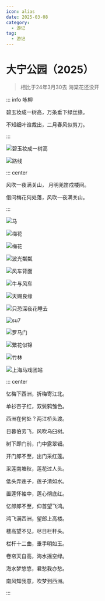 ```yaml
---
icon: alias
date: 2025-03-08
category:
  - 游记
tag:
  - 游记
---
```


# 大宁公园（2025）

> 相比于24年3月30去 海棠花还没开

<!-- more -->

::: info 咏柳

碧玉妆成一树高，万条垂下绿丝绦。

不知细叶谁裁出，二月春风似剪刀。

:::


![碧玉妆成一树高](http://cdnblog.laikecc.xyz/%E6%B8%B8%E8%AE%B0/250308%E5%A4%A7%E5%AE%81%E5%85%AC%E5%9B%AD/%E7%A2%A7%E7%8E%89%E5%A6%86%E6%88%90%E4%B8%80%E6%9D%9F%E9%AB%98.jpeg)


![路线](http://cdnblog.laikecc.xyz/%E6%B8%B8%E8%AE%B0/250308%E5%A4%A7%E5%AE%81%E5%85%AC%E5%9B%AD/IMG_2131.jpeg)


::: center

风吹一夜满关山， 月明羌笛戍楼间。

借问梅花何处落，风吹一夜满关山。

:::


![马](http://cdnblog.laikecc.xyz/%E6%B8%B8%E8%AE%B0/250308%E5%A4%A7%E5%AE%81%E5%85%AC%E5%9B%AD/%E9%A9%AC.jpeg)


![梅花](http://cdnblog.laikecc.xyz/%E6%B8%B8%E8%AE%B0/250308%E5%A4%A7%E5%AE%81%E5%85%AC%E5%9B%AD/%E6%A2%85%E8%8A%B1.jpeg)

![梅花](http://cdnblog.laikecc.xyz/%E6%B8%B8%E8%AE%B0/250308%E5%A4%A7%E5%AE%81%E5%85%AC%E5%9B%AD/%E6%A2%85%E8%8A%B1.jpeg)


![波光粼粼](http://cdnblog.laikecc.xyz/%E6%B8%B8%E8%AE%B0/250308%E5%A4%A7%E5%AE%81%E5%85%AC%E5%9B%AD/%E6%B3%A2%E5%85%89%E7%B2%BC%E7%B2%BC.jpeg)

![风车背面](http://cdnblog.laikecc.xyz/%E6%B8%B8%E8%AE%B0/250308%E5%A4%A7%E5%AE%81%E5%85%AC%E5%9B%AD/%E9%A3%8E%E8%BD%A6%E8%83%8C%E9%9D%A2.jpeg)

![牛与风车](http://cdnblog.laikecc.xyz/%E6%B8%B8%E8%AE%B0/250308%E5%A4%A7%E5%AE%81%E5%85%AC%E5%9B%AD/%E7%89%9B%E4%B8%8E%E9%A3%8E%E8%BD%A6.jpeg)

![天赐良缘](http://cdnblog.laikecc.xyz/%E6%B8%B8%E8%AE%B0/250308%E5%A4%A7%E5%AE%81%E5%85%AC%E5%9B%AD/%E5%A4%A9%E8%B5%90%E8%89%AF%E7%BC%98.jpeg)


![只恐深夜花睡去](http://cdnblog.laikecc.xyz/%E6%B8%B8%E8%AE%B0/250308%E5%A4%A7%E5%AE%81%E5%85%AC%E5%9B%AD/%E5%8F%AA%E6%81%90%E6%B7%B1%E5%A4%9C%E8%8A%B1%E7%9D%A1%E5%8E%BB.jpeg)


![su7](http://cdnblog.laikecc.xyz/%E6%B8%B8%E8%AE%B0/250308%E5%A4%A7%E5%AE%81%E5%85%AC%E5%9B%AD/su7.jpeg)

![罗马门](http://cdnblog.laikecc.xyz/%E6%B8%B8%E8%AE%B0/250308%E5%A4%A7%E5%AE%81%E5%85%AC%E5%9B%AD/%E7%BD%97%E9%A9%AC%E9%97%A8.jpeg)

![繁花似锦](http://cdnblog.laikecc.xyz/%E6%B8%B8%E8%AE%B0/250308%E5%A4%A7%E5%AE%81%E5%85%AC%E5%9B%AD/%E7%B9%81%E8%8A%B1%E4%BC%BC%E9%94%A6.jpeg)

![竹林](http://cdnblog.laikecc.xyz/%E6%B8%B8%E8%AE%B0/250308%E5%A4%A7%E5%AE%81%E5%85%AC%E5%9B%AD/%E7%AB%B9%E6%9E%97.jpeg)

![上海马戏团站](http://cdnblog.laikecc.xyz/%E6%B8%B8%E8%AE%B0/250308%E5%A4%A7%E5%AE%81%E5%85%AC%E5%9B%AD/%E4%B8%8A%E6%B5%B7%E9%A9%AC%E6%88%8F%E5%9B%A2%E7%AB%99.jpeg)



::: center

忆梅下西洲，折梅寄江北。

单衫杏子红，双鬓鸦雏色。

西洲在何处？两江桥头渡。

日暮伯劳飞，风吹乌臼树。

树下即门前，门中露翠钿。

开门郎不至，出门采红莲。

采莲南塘秋，莲花过人头。

低头弄莲子，莲子清如水。

置莲怀袖中，莲心彻底红。

忆郎郎不至，仰首望飞鸿。

鸿飞满西洲，望郎上高楼。

楼高望不见，尽日栏杆头。

栏杆十二曲，垂手明如玉。

卷帘天自高，海水摇空绿。

海水梦悠悠，君愁我亦愁。

南风知我意，吹梦到西洲。

:::